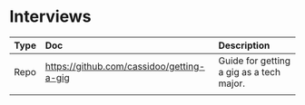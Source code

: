 # Interviews

| Type | Doc                                       | Description                              |
| :--- | :---------------------------------------- | :--------------------------------------- |
| Repo | https://github.com/cassidoo/getting-a-gig | Guide for getting a gig as a tech major. |
|      |                                           |                                          |